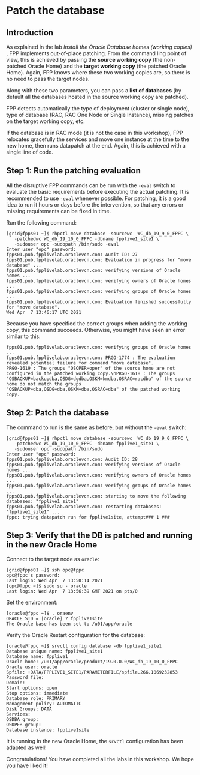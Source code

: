 # Patch the database

## Introduction

As explained in the lab *Install the Oracle Database homes (working copies)* , FPP implements out-of-place patching.
From the command ling point of view, this is achieved by passing the **source working copy** (the non-patched Oracle Home) and the **target working copy** (the patched Oracle Home). Again, FPP knows where these two working copies are, so there is no need to pass the target nodes.

Along with these two parameters, you can pass a **list of databases** (by default all the databases hosted in the source working copy are patched).

FPP detects automatically the type of deployment (cluster or single node), type of database (RAC, RAC One Node or Single Instance), missing patches on the target working copy, etc.

If the database is in RAC mode (it is not the case in this workshop), FPP relocates gracefully the services and move one instance at the time to the new home, then runs datapatch at the end.
Again, this is achieved with a single line of code.

## Step 1: Run the patching evaluation
All the disruptive FPP commands can be run with the `-eval` switch to evaluate the basic requirements before executing the actual patching.
It is recommended to use `-eval` whenever possible. For patching, it is a good idea to run it hours or days before the intervention, so that any errors or missing requirements can be fixed in time.

Run the following command:
```
[grid@fpps01 ~]$ rhpctl move database -sourcewc  WC_db_19_9_0_FPPC \
   -patchedwc WC_db_19_10_0_FPPC -dbname fpplive1_site1 \
   -sudouser opc -sudopath /bin/sudo -eval
Enter user "opc" password:
fpps01.pub.fpplivelab.oraclevcn.com: Audit ID: 27
fpps01.pub.fpplivelab.oraclevcn.com: Evaluation in progress for "move database" ...
fpps01.pub.fpplivelab.oraclevcn.com: verifying versions of Oracle homes ...
fpps01.pub.fpplivelab.oraclevcn.com: verifying owners of Oracle homes ...
fpps01.pub.fpplivelab.oraclevcn.com: verifying groups of Oracle homes ...
fpps01.pub.fpplivelab.oraclevcn.com: Evaluation finished successfully for "move database".
Wed Apr  7 13:46:17 UTC 2021
```

Because you have specified the correct groups when adding the working copy, this command succeeds.
Otherwise, you might have seen an error similar to this:
```
fpps01.pub.fpplivelab.oraclevcn.com: verifying groups of Oracle homes ...
fpps01.pub.fpplivelab.oraclevcn.com: PRGO-1774 : The evaluation revealed potential failure for command "move database".
PRGO-1619 : The groups "OSOPER=oper" of the source home are not configured in the patched working copy.\nPRGO-1618 : The groups "OSBACKUP=backupdba,OSDG=dgdba,OSKM=kmdba,OSRAC=racdba" of the source home do not match the groups "OSBACKUP=dba,OSDG=dba,OSKM=dba,OSRAC=dba" of the patched working copy.
```

## Step 2: Patch the database
The command to run is the same as before, but without the `-eval` switch:
```
[grid@fpps01 ~]$ rhpctl move database -sourcewc  WC_db_19_9_0_FPPC \
   -patchedwc WC_db_19_10_0_FPPC -dbname fpplive1_site1 \
   -sudouser opc -sudopath /bin/sudo
Enter user "opc" password:
fpps01.pub.fpplivelab.oraclevcn.com: Audit ID: 28
fpps01.pub.fpplivelab.oraclevcn.com: verifying versions of Oracle homes ...
fpps01.pub.fpplivelab.oraclevcn.com: verifying owners of Oracle homes ...
fpps01.pub.fpplivelab.oraclevcn.com: verifying groups of Oracle homes ...
fpps01.pub.fpplivelab.oraclevcn.com: starting to move the following databases: "fpplive1_site1"
fpps01.pub.fpplivelab.oraclevcn.com: restarting databases: "fpplive1_site1" ...
fppc: trying datapatch run for fpplive1site, attempt### 1 ###
```

## Step 3: Verify that the DB is patched and running in the new Oracle Home
Connect to the target node as `oracle`:
```
[grid@fpps01 ~]$ ssh opc@fppc
opc@fppc's password:
Last login: Wed Apr  7 13:50:14 2021
[opc@fppc ~]$ sudo su - oracle
Last login: Wed Apr  7 13:56:39 GMT 2021 on pts/0
```
Set the environment:
```
[oracle@fppc ~]$ . oraenv
ORACLE_SID = [oracle] ? fpplive1site
The Oracle base has been set to /u01/app/oracle
```
Verify the Oracle Restart configuration for the database:
```
[oracle@fppc ~]$ srvctl config database -db fpplive1_site1
Database unique name: fpplive1_site1
Database name: fpplive1
Oracle home: /u01/app/oracle/product/19.0.0.0/WC_db_19_10_0_FPPC
Oracle user: oracle
Spfile: +DATA/FPPLIVE1_SITE1/PARAMETERFILE/spfile.266.1069232853
Password file:
Domain:
Start options: open
Stop options: immediate
Database role: PRIMARY
Management policy: AUTOMATIC
Disk Groups: DATA
Services:
OSDBA group:
OSOPER group:
Database instance: fpplive1site
```
It is running in the new Oracle Home, the `srvctl` configuration has been adapted as well!

Congratulations! You have completed all the labs in this workshop. We hope you have liked it!
